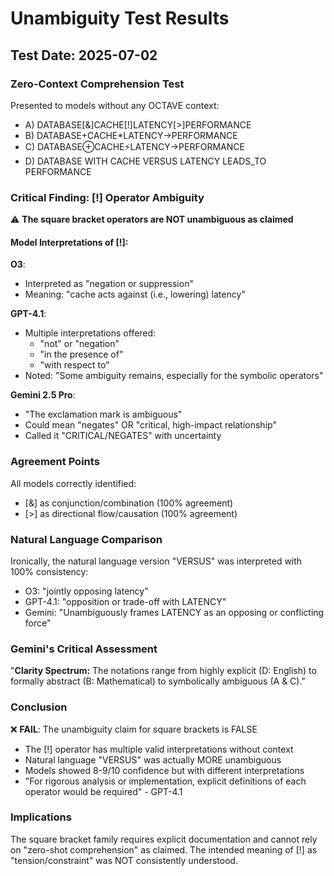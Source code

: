 # Unambiguity Test Results

## Test Date: 2025-07-02

### Zero-Context Comprehension Test

Presented to models without any OCTAVE context:
- A) DATABASE[&]CACHE[!]LATENCY[>]PERFORMANCE
- B) DATABASE+CACHE*LATENCY->PERFORMANCE  
- C) DATABASE⊕CACHE⚡LATENCY→PERFORMANCE
- D) DATABASE WITH CACHE VERSUS LATENCY LEADS_TO PERFORMANCE

### Critical Finding: [!] Operator Ambiguity

⚠️ **The square bracket operators are NOT unambiguous as claimed**

#### Model Interpretations of [!]:

**O3**:
- Interpreted as "negation or suppression"
- Meaning: "cache acts against (i.e., lowering) latency"

**GPT-4.1**:
- Multiple interpretations offered:
  - "not" or "negation"
  - "in the presence of"
  - "with respect to"
- Noted: "Some ambiguity remains, especially for the symbolic operators"

**Gemini 2.5 Pro**:
- "The exclamation mark is ambiguous"
- Could mean "negates" OR "critical, high-impact relationship"
- Called it "CRITICAL/NEGATES" with uncertainty

### Agreement Points

All models correctly identified:
- [&] as conjunction/combination (100% agreement)
- [>] as directional flow/causation (100% agreement)

### Natural Language Comparison

Ironically, the natural language version "VERSUS" was interpreted with 100% consistency:
- O3: "jointly opposing latency"
- GPT-4.1: "opposition or trade-off with LATENCY"
- Gemini: "Unambiguously frames LATENCY as an opposing or conflicting force"

### Gemini's Critical Assessment

"**Clarity Spectrum:** The notations range from highly explicit (D: English) to formally abstract (B: Mathematical) to symbolically ambiguous (A & C)."

### Conclusion

❌ **FAIL**: The unambiguity claim for square brackets is FALSE
- The [!] operator has multiple valid interpretations without context
- Natural language "VERSUS" was actually MORE unambiguous
- Models showed 8-9/10 confidence but with different interpretations
- "For rigorous analysis or implementation, explicit definitions of each operator would be required" - GPT-4.1

### Implications

The square bracket family requires explicit documentation and cannot rely on "zero-shot comprehension" as claimed. The intended meaning of [!] as "tension/constraint" was NOT consistently understood.